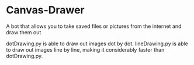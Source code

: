 # Canvas-Drawer
A bot that allows you to take saved files or pictures from the internet and draw them out

dotDrawing.py is able to draw out images dot by dot. lineDrawing.py is able to draw out images line by line, making it considerably faster than dotDrawing.py.